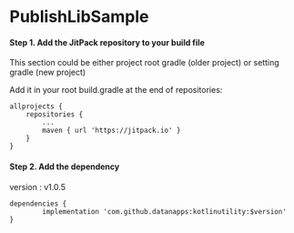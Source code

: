 # PublishLibSample

#### Step 1. Add the JitPack repository to your build file 
This section could be either project root gradle (older project) or setting gradle (new project)

Add it in your root build.gradle at the end of repositories:

	allprojects {
		repositories {
			...
			maven { url 'https://jitpack.io' }
		}
	}
  
#### Step 2. Add the dependency
version : v1.0.5

	dependencies {
	        implementation 'com.github.datanapps:kotlinutility:$version'
	}
